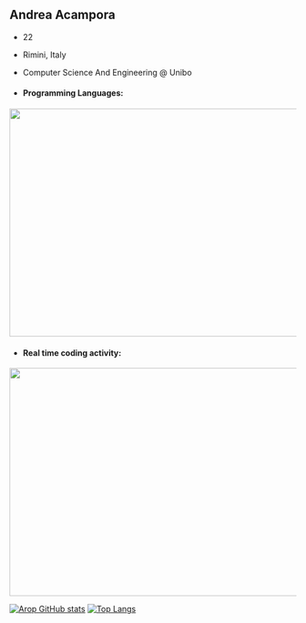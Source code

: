 ## Andrea Acampora

- 22 
- Rimini, Italy 
- Computer Science And Engineering @ Unibo

- #### Programming Languages:
<img src="https://wakatime.com/share/@Arop/fa224f26-f285-4277-a38a-075fbfd1ed7f.svg?sanitaze=true" height=400px width=600px>


- #### Real time coding activity:
<img src="https://wakatime.com/share/@Arop/c3fe2869-5ef5-4bc3-8960-99ffe2d5723f.svg?sanitaze=true" height=400px width=600px>

[![Arop GitHub stats](https://github-readme-stats.vercel.app/api?username=andrea-acampora&count_private=true&show_icons=true&theme=gruvbox)](https://github.com/andrea-acampora/)   [![Top Langs](https://github-readme-stats.vercel.app/api/top-langs/?username=andrea-acampora&hide=c&layout=compact&theme=gruvbox)](https://github.com/andrea-acampora)
